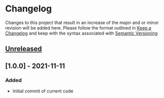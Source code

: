 # Changelog
Changes to this project that result in an increase of the major and or minor revision will be added here. Please follow the format outlined in [Keep a Changelog](http://keepachangelog.com/en/1.0.0/) and keep with the syntax associated with [Semantic Versioning](https://semver.org/)

## [Unreleased]

## [1.0.0] - 2021-11-11
### Added
- Initial commit of current code

[Unreleased]: https://github.com/UCO-HPC/buddy_ansys/compare/1.0.0...HEAD
